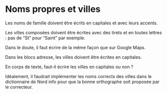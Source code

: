 # Noms propres et villes

Les noms de famille doivent être écrits en capitales et avec leurs accents.

Les villes composées doivent être écrites avec des tirets et en toutes lettres : pas de “St” pour “Saint” par exemple.   
  
Dans le doute, il faut écrire de la même façon que sur Google Maps.

Dans les blocs adresse, les villes doivent être écrites en capitales.

En corps de texte, faut-il écrire les villes en capitales ou non ?

Idéalement, il faudrait implémenter les noms corrects des villes dans le dictionnaire de Nord info pour que la bonne orthographe soit proposée par le correcteur.  


